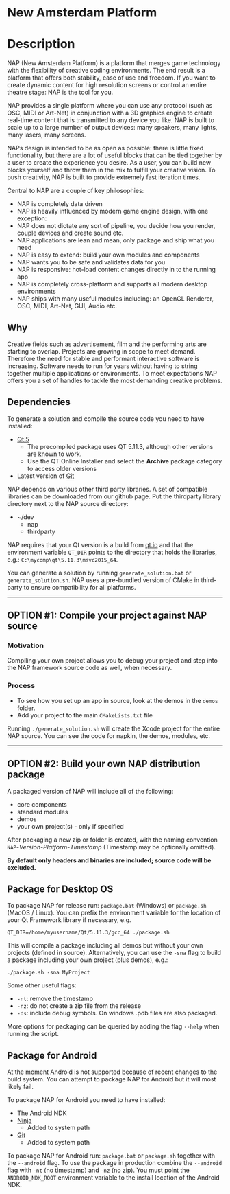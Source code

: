 New Amsterdam Platform
=======================

# Description

NAP (New Amsterdam Platform) is a platform that merges game technology with the flexibility of creative coding environments. The end result is a platform that offers both stability, ease of use and freedom. If you want to create dynamic content for high resolution screens or control an entire theatre stage: NAP is the tool for you.

NAP provides a single platform where you can use any protocol (such as OSC, MIDI or Art-Net) in conjunction with a 3D graphics engine to create real-time content that is transmitted to any device you like. NAP is built to scale up to a large number of output devices: many speakers, many lights, many lasers, many screens.
	
NAPs design is intended to be as open as possible: there is little fixed functionality, but there are a lot of useful blocks that can be tied together by a user to create the experience you desire. As a user, you can build new blocks yourself and throw them in the mix to fulfill your creative vision. To push creativity, NAP is built to provide extremely fast iteration times.

Central to NAP are a couple of key philosophies:

- NAP is completely data driven
- NAP is heavily influenced by modern game engine design, with one exception:
- NAP does not dictate any sort of pipeline, you decide how you render, couple devices and create sound etc.
- NAP applications are lean and mean, only package and ship what you need
- NAP is easy to extend: build your own modules and components
- NAP wants you to be safe and validates data for you
- NAP is responsive: hot-load content changes directly in to the running app
- NAP is completely cross-platform and supports all modern desktop environments
- NAP ships with many useful modules including: an OpenGL Renderer, OSC, MIDI, Art-Net, GUI, Audio etc.

## Why

Creative fields such as advertisement, film and the performing arts are starting to overlap. Projects are growing in scope to meet demand. Therefore the need for stable and performant interactive software is increasing. Software needs to run for years without having to string together multiple applications or environments. To meet expectations NAP offers you a set of handles to tackle the most demanding creative problems.

## Dependencies

To generate a solution and compile the source code you need to have installed: 

- [Qt 5](http://download.qt.io/official_releases/qt/)
	- The precompiled package uses QT 5.11.3, although other versions are known to work.
	- Use the QT Online Installer and select the **Archive** package category to access older versions
- Latest version of [Git](https://git-scm.com/download/win)

NAP depends on various other third party libraries. A set of compatible libraries can be downloaded from our github page. Put the thirdparty library directory next to the NAP source directory:

- ~/dev
	- nap
	- thirdparty

NAP requires that your Qt version is a build from [qt.io](http://download.qt.io/official_releases/qt/) and that the environment variable `QT_DIR` points to the directory that holds the libraries, e.g.: `C:\mycomp\qt\5.11.3\msvc2015_64`.

You can generate a solution by running `generate_solution.bat` or `generate_solution.sh`. NAP uses a pre-bundled version of CMake in third-party to ensure compatibility for all platforms.

---

## OPTION #1: Compile your project against NAP source
### Motivation
Compiling your own project allows you to debug your project and step into the NAP framework source code as well, when necessary.

### Process
* To see how you set up an app in source, look at the demos in the `demos` folder.
* Add your project to the main `CMakeLists.txt` file

 Running `./generate_solution.sh` will create the Xcode project for the entire NAP source. You can see the code for napkin, the demos, modules, etc.

---

## OPTION #2: Build your own NAP distribution package
A packaged version of NAP will include all of the following:
* core components
* standard modules
* demos
* your own project(s) - only if specified

After packaging a new zip or folder is created, with the naming convention `NAP`-*Version*-*Platform*-*Timestamp* (Timestamp may be optionally omitted).

**By default only headers and binaries are included; source code will be excluded.**

## Package for Desktop OS

To package NAP for release run: `package.bat` (Windows) or `package.sh` (MacOS / Linux). You can prefix the environment variable for the location of your Qt Framework library if necessary, e.g.
```
QT_DIR=/home/myusername/Qt/5.11.3/gcc_64 ./package.sh
```

This will compile a package including all demos but without your own projects (defined in source). Alternatively, you can use the `-sna` flag to build a package including your own project (plus demos), e.g.:
```
./package.sh -sna MyProject
```

Some other useful flags:
* `-nt`: remove the timestamp
* `-nz`: do not create a zip file from the release
* `-ds`: include debug symbols. On windows .pdb files are also packaged.

More options for packaging can be queried by adding the flag `--help` when running the script.

## Package for Android

At the moment Android is not supported because of recent changes to the build system.
You can attempt to package NAP for Android but it will most likely fail.

To package NAP for Android you need to have installed:

- The Android NDK 
- [Ninja](https://github.com/ninja-build/ninja/releases)
	- Added to system path
- [Git](https://git-scm.com/download)
	- Added to system path

To package NAP for Android run: `package.bat` or `package.sh` together with the `--android` flag. To use the package in production combine the `--android` flag with `-nt` (no timestamp) and `-nz` (no zip). You must point the `ANDROID_NDK_ROOT` environment variable to the install location of the Android NDK.
